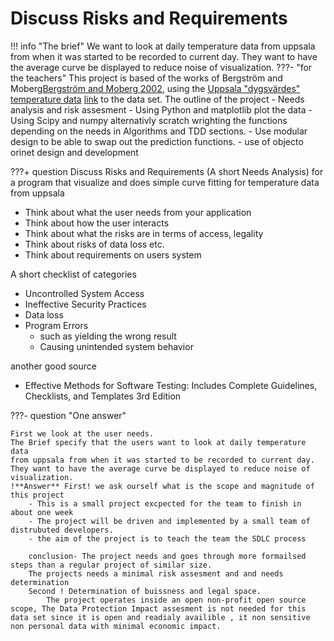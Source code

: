 # Discuss Risks and Requirements

!!! info "The brief"
    We want to look at daily temperature data from uppsala from when it was started to be recorded to current day.  They want to have the average curve be displayed to reduce noise of visualization.
???- "for the teachers"
    This project is based of the works of Bergström and Moberg[Bergström and Moberg 2002](https://www.smhi.se/polopoly_fs/1.175744!/Bergstr%C3%B6m_Moberg_Uppsala.pdf), using the [Uppsala "dygsvärdes" temperature data](https://www.smhi.se/data/meteorologi/temperatur/uppsalas-temperaturserie-1.2855) [link](https://www.smhi.se/polopoly_fs/1.2866!/uppsala_tm_1722-2022.zip) to the data set. The outline of the project
        - Needs analysis and risk assesment
        - Using Python and matplotlib plot the data
        - Using Scipy and numpy alternativly scratch wrighting the functions depending on the needs in Algorithms and TDD sections.
        - Use modular design to be able to swap out the prediction functions.
        - use of objecto orinet design and development


???+ question Discuss Risks and Requirements (A short Needs Analysis) for a program that visualize and does simple curve fitting for temperature data from uppsala

- Think about what the user needs from your application
- Think about how the user interacts
- Think about what the risks are in terms of access, legality
- Think about risks of data loss etc.
- Think about requirements on users system

A short checklist of categories

- Uncontrolled System Access
- Ineffective Security Practices
- Data loss
- Program Errors
    - such as yielding the wrong result
    - Causing unintended system behavior

another good source

- Effective Methods for Software Testing: Includes Complete Guidelines, Checklists, and Templates 3rd Edition

???- question "One answer"

    First we look at the user needs.
    The Brief specify that the users want to look at daily temperature data
    from uppsala from when it was started to be recorded to current day.
    They want to have the average curve be displayed to reduce noise of visualization.
    !**Answer** First! we ask ourself what is the scope and magnitude of this project
        - This is a small project excpected for the team to finish in about one week
        - The project will be driven and implemented by a small team of distrubuted developers.
        - the aim of the project is to teach the team the SDLC process

        conclusion- The project needs and goes through more formailsed steps than a regular project of similar size.
        The projects needs a minimal risk assesment and and needs determination
        Second ! Determination of buissness and legal space.
            The project operates inside an open non-profit open source scope, The Data Protection Impact assesment is not needed for this data set since it is open and readialy availible , it non sensitive non personal data with minimal economic impact.
